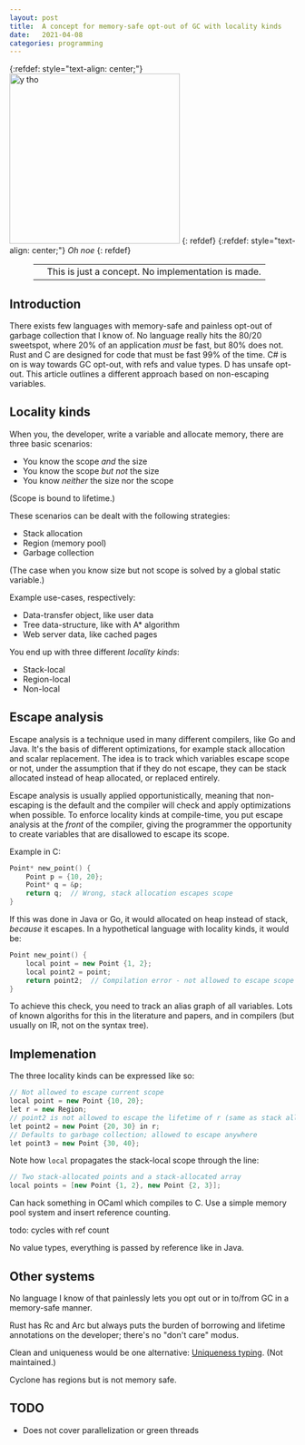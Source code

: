 ```yaml
---
layout: post
title:  A concept for memory-safe opt-out of GC with locality kinds
date:   2021-04-08
categories: programming
---
```


{:refdef: style="text-align: center;"}
<img src="{{ site.url }}/assets/img/noescape.jpg" alt="y tho" height="300px"/>
{: refdef}
{:refdef: style="text-align: center;"}
*Oh noe*
{: refdef}

<div style='margin: 1em 3em;'>
<table>
<tr>
<td><span class='fa fa-icon fa-info-circle fa-2x'></span></td>
<td>This is just a concept. No implementation is made.</td>
</tr>
</table>
</div>

## Introduction

There exists few languages with memory-safe and painless opt-out of garbage collection that I know of. No language really hits the 80/20 sweetspot, where 20% of an application _must_ be fast, but 80% does not. Rust and C are designed for code that must be fast 99% of the time. C# is on is way towards GC opt-out, with refs and value types. D has unsafe opt-out. This article outlines a different approach based on non-escaping variables.

## Locality kinds

When you, the developer, write a variable and allocate memory, there are three basic scenarios:

* You know the scope _and_ the size
* You know the scope _but not_ the size
* You know _neither_ the size nor the scope

(Scope is bound to lifetime.)

These scenarios can be dealt with the following strategies:

* Stack allocation
* Region (memory pool)
* Garbage collection

(The case when you know size but not scope is solved by a global static variable.)

Example use-cases, respectively:

* Data-transfer object, like user data
* Tree data-structure, like with A\* algorithm
* Web server data, like cached pages

You end up with three different _locality kinds_:

* Stack-local
* Region-local
* Non-local

## Escape analysis

Escape analysis is a technique used in many different compilers, like Go and Java. It's the basis of different optimizations, for example stack allocation and scalar replacement. The idea is to track which variables escape scope or not, under the assumption that if they do not escape, they can be stack allocated instead of heap allocated, or replaced entirely.

Escape analysis is usually applied opportunistically, meaning that non-escaping is the default and the compiler will check and apply optimizations when possible. To enforce locality kinds at compile-time, you put escape analysis at the _front_ of the compiler, giving the programmer the opportunity to create variables that are disallowed to escape its scope.

Example in C:

```c
Point* new_point() {
    Point p = {10, 20};
    Point* q = &p;
    return q;  // Wrong, stack allocation escapes scope
}
```

If this was done in Java or Go, it would allocated on heap instead of stack, _because_ it escapes. In a hypothetical language with locality kinds, it would be:

```c++
Point new_point() {
    local point = new Point {1, 2};
    local point2 = point;
    return point2;  // Compilation error - not allowed to escape scope
}
```

To achieve this check, you need to track an alias graph of all variables. Lots of known algoriths for this in the literature and papers, and in compilers (but usually on IR, not on the syntax tree).

## Implemenation

The three locality kinds can be expressed like so:

```c++
// Not allowed to escape current scope
local point = new Point {10, 20};
let r = new Region;
// point2 is not allowed to escape the lifetime of r (same as stack allocation)
let point2 = new Point {20, 30} in r;
// Defaults to garbage collection; allowed to escape anywhere
let point3 = new Point {30, 40};
```

Note how `local` propagates the stack-local scope through the line:

```c++
// Two stack-allocated points and a stack-allocated array
local points = [new Point {1, 2}, new Point {2, 3}];
```

Can hack something in OCaml which compiles to C. Use a simple memory pool system and insert reference counting.

todo: cycles with ref count

No value types, everything is passed by reference like in Java.

## Other systems

No language I know of that painlessly lets you opt out or in to/from GC in a memory-safe manner.

Rust has Rc and Arc but always puts the burden of borrowing and lifetime annotations on the developer; there's no "don't care" modus.

Clean and uniqueness would be one alternative: [Uniqueness typing](https://clean.cs.ru.nl/download/happlytml_report/CleanRep.2.2_11.htm). (Not maintained.)

Cyclone has regions but is not memory safe.

## TODO

* Does not cover parallelization or green threads

